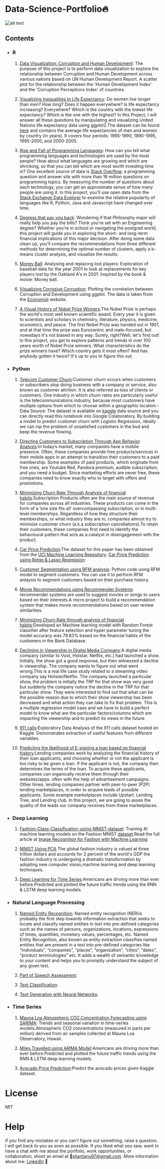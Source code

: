 # Data-Science-Portfolio:fire:
![alt text](http://blog.milton.ai/content/images/2018/10/Data.jpg)
## Contents

- ### R

	1. [Data Visualization: Corruption and Human Development](): The purpose of this project is to perform data visualization to explore the relationship between Corruption and Human Development across various nations based on UN Human Development Report.  A scatter plot for the relationship between the 'Human Development Index' and the 'Corruption Perceptions Index' of countries.
	
	2. [Visualizing Inequalities in Life Expectancy](http://rpubs.com/shantanu97/Title): Do women live longer than men? How long? Does it happen everywhere? Is life expectancy increasing? Everywhere? Which is the country with the lowest life expectancy? Which is the one with the highest? In this Project, I will answer all these questions by manipulating and visualizing United Nations life expectancy data using ggplot2.The dataset can be found [here]() and contains the average life expectancies of men and women by country (in years). It covers four periods: 1985-1990, 1990-1995, 1995-2000, and 2000-2005.
	
	3. [Rise and Fall of Programming Languages](http://rpubs.com/shantanu97/Programming_Languages): How can you tell what programming languages and technologies are used by the most people? How about what languages are growing and which are shrinking, so that you can tell which are most worth investing time in? One excellent source of data is [Stack Overflow](), a programming question and answer site with more than 16 million questions on programming topics. By measuring the number of questions about each technology, you can get an approximate sense of how many people are using it. In this project, you'll use open data from the [Stack Exchange Data Explorer]() to examine the relative popularity of languages like R, Python, Java and Javascript have changed over time.
	
	4. [Degress that pay you back](https://github.com/Shantanu9326/Data-Science-Portfolio/blob/master/Degress%20that%20pay%20you%20back.ipynb):  Wondering if that Philosophy major will really help you pay the bills? Think you're set with an Engineering degree? Whether you're in school or navigating the postgrad world, this project will guide you in exploring the short- and long-term financial implications of this major decision. After doing some data clean up, you'll compare the recommendations from three different methods for determining the optimal number of clusters, apply a k-means cluster analysis, and visualize the results.
	
	5. [Money Ball](): Analysing and replacing lost players: Exploration of baseball data for the year 2001 to look at replacements for key players lost by the Oakland A's in 2001. Inspired by the book & movie: Money ball.
	
	6. [Visualizing Corrosive Corruption](): Plotting the correlation between Corruption and Development using ggplot. The data is taken from the [Economist]() website.
	
	7. [A Visual History of Nobel Prize Winners]():The Nobel Prize is perhaps the world's most well known scientific award. Every year it is given to scientists and scholars in chemistry, literature, physics, medicine, economics, and peace. The first Nobel Prize was handed out in 1901, and at that time the prize was Eurocentric and male-focused, but nowadays it's not biased in any way. Surely, right?Well, let's find out! In this project, you get to explore patterns and trends in over 100 years worth of Nobel Prize winners. What characteristics do the prize winners have? Which country gets it most often? And has anybody gotten it twice? It's up to you to figure this out.
	
- ### Python
      
    1. [Telecom Customer Churn](https://github.com/Shantanu9326/Telecom-Customer-Churn/blob/master/Telecom_Customer_Churn.ipynb):Customer churn occurs when customers or subscribers stop doing business with a company or service, also known as customer attrition. It is also referred as loss of clients or customers. One industry in which churn rates are particularly useful is the telecommunications industry, because most customers have multiple options from which to choose within a geographic location.- Data Source: The dataset is available on [kaggle](https://www.kaggle.com/blastchar/telco-customer-churn) data source and you can directly read this notebook into Google Colaboratory. By building a model to predict customer churn with Logistic Regression, ideally we can nip the problem of unsatisfied customers in the bud and keep the revenue flowing.
    
    2. [Directing Customers to Subscription Through App Behavior Analysis](https://github.com/Shantanu9326/Data-Science-Portfolio/blob/master/Directing_Customers_to_Subscription_Through_App_Behavior_Analysis.ipynb):In today’s market, many companies have a mobile presence. Often, these companies provide free products/services in their mobile apps in an attempt to transition their customers to a paid membership. Some examples of paid products, which originate from free ones, are Youtube Red, Pandora premium, audible subscription, and you need a budget. Since marketing efforts are never free, these companies need to know exactly who to target with offers and promotions.
    
    3. [Minimizing Churn Rate Through Analysis of financial habits](https://github.com/Shantanu9326/Data-Science-Portfolio/blob/master/Minimizing_Churn_Rate_Through_Analysis_of_Financial_Habits.ipynb):Subscription Products often are the main source of revenue for companies across all industries. These products can come in the form of a ‘one size fits all’ overcompassing subscription, or in multi-level memberships. Regardless of how they structure their memberships, or what industry they are in, companies almost try to minimize customer churn (a.k.a subscription cancellations).To retain their customers, these companies first need to identify the behavioural pattern that acts as a catalyst in disengagement with the product.
    
    4. [Car Price Prediction](https://github.com/Shantanu9326/Data-Science-Portfolio/blob/master/Car_Price_Prediction.ipynb):The dataset for this paper has been obtained from the [UCI Machine Learning Repository](https://archive.ics.uci.edu/ml/datasets/automobile). [Car Price Prediction using Ridge & Lasso Regression](https://github.com/Shantanu9326/Data-Science-Portfolio/blob/master/Car%20Price%20Prediction%20using%20Ridge%20%26%20Lasso%20Regression.ipynb):
    
    5. [Customer Segmentation using RFM analysis](https://github.com/Shantanu9326/Data-Science-Portfolio/blob/master/Customer_Segmentation_using_(Recency%2C_Frequency%2C_Monetary)RFM_Analysis.ipynb): Python code using RFM model to segment customers. You can use it to perform RFM anlaysis to segment customers based on their purchase history.
    
    6. [Movie Recommendations using Recommender  Systems](https://github.com/Shantanu9326/Data-Science-Portfolio/blob/master/Movie_Recommender_System.ipynb): recommender systems are used to suggest movies or songs to users based on their interests.A micro project to build a recommendation system that makes movie recommendations based on user review similarities.
    
    7. [Minimizing Churn Rate through analysis of financial habits](https://github.com/Shantanu9326/Data-Science-Portfolio/blob/master/Minimizing_Churn_Rate_Through_Analysis_of_Financial_Habits.ipynb):Developed an Machine learning model with Random Forest classifier after feature selection and hyper parameter tuning the model accuracy was 79.83% based on the financial habits of the customers in the Bank Database. 
    
    8. [Declining in Viewership in Digital Media Company](https://github.com/Shantanu9326/Data-Science-Portfolio/blob/master/Media%2BCompany.ipynb):A digital media company (similar to Voot, Hotstar, Netflix, etc.) had launched a show. Initially, the show got a good response, but then witnessed a decline in viewership. The company wants to figure out what went wrong.This is a real life case study related to a streaming video company say Hotstar/Netflix. The company launched a particular show, the problem is initially the TRP for that show was very good but suddenly the company notice the decline in the TRP for that particular show. They were interested to find out that what can be the possible reason due to which their show viewership has been decreased and what action they can take to fix that problem. This is a multiple regression model case and we have to build a perfect model to know what are the particular factors/columns which are impacting the viewership and to predict its views in the future.
    
    9. [911 calls](https://github.com/Shantanu9326/Data-Science-Portfolio/blob/master/911_Calls_Project.ipynb):Exploratory Data Analysis of the 911 calls dataset hosted on Kaggle. Demonstrates extraction of useful features from different variables.
    
    10. [Predicting the likelihood of E-signing a loan based on financial history](https://github.com/Shantanu9326/Data-Science-Portfolio/blob/master/Predicting_the_Likelihood_of_E_Signing_a_Loan_Based_on_Financial_History.ipynb):Lending companies work by analyzing the financial history of their loan applicants, and choosing whether or not the applicant is too risky to be given a loan. If the applicant is not, the company then determines the terms of the loan. To acquire these applicants, companies can organically receive them through their websites/apps. often with the help of advertisement campaigns. Other times. lending companies partner with peer-to-peer (P2P) lending marketplaces, in order to acquire leads of possible applicants. Some example marketplaces include Upstart. Lending Tree, and Lending club. In this project, we are going to asses the quality of the leads our company receives from these marketplaces.
    
        
- ### Deep Learning
    1. [Fashion-Class-Classification-using-MNIST-dataset](https://github.com/Shantanu9326/Data-Science-Portfolio/blob/master/Fashion_Class_Classification_using_MNIST_dataset.ipynb): Training AI machine learning models on the Fashion MNIST [dataset](https://github.com/zalandoresearch/fashion-mnist).Read the full article at [Image Recognition for Fashion with Machine Learning](http://www.primaryobjects.com/2017/10/23/image-recognition-for-fashion-with-machine-learning/)

    2. [MNIST Using PCA](https://github.com/Shantanu9326/Fashion-Class-Classification-using-MNIST-dataset/blob/master/MNIST_USING_PCA.ipynb) The global fashion industry is valued at three trillion dollars and accounts for 2 percent of the world's GDP the fashion industry is undergoing a dramatic transformation by adopting new computer vision,machine learning and deep learning techniques.
    
    3. [Deep Learning for Time Series](https://github.com/Shantanu9326/Data-Science-Portfolio/blob/master/Deep_Learning_for_Time_Series.ipynb):Americans are driving more than ever before.Predicted and plotted the future traffic trends using the RNN & LSTM deep learning models.
    
- ### Natural Language Processing 
     1. [Named Entity Recognition](https://github.com/Shantanu9326/Text-Mining-Mini-Projects/blob/master/Named_Entity_Recognition.ipynb): Named entity recognition (NER)is probably the first step towards information extraction that seeks to locate and classify named entities in text into pre-defined categories such as the names of persons, organizations, locations, expressions of times, quantities, monetary values, percentages, etc. Named Entity Recognition, also known as entity extraction classifies named entities that are present in a text into pre-defined categories like “individuals”, “companies”, “places”, “organization”, “cities”, “dates”, “product terminologies” etc. It adds a wealth of semantic knowledge to your content and helps you to promptly understand the subject of any given text.
     
     2. [Part of Speech Assessment](https://github.com/Shantanu9326/Text-Mining-Mini-Projects/blob/master/Part_of_Speech_Assessment.ipynb): 
     
     3. [Text Classification](https://github.com/Shantanu9326/Text-Mining-Mini-Projects/blob/master/Text_Classification.ipynb):
     
     4. [Text Generation with Neural Networks](https://github.com/Shantanu9326/Data-Science-Portfolio/blob/master/Text_Generation_with_Neural_Networks.ipynb):
                 
- ### Time Series
  1. [Mauna Loa Atmospheric CO2 Concentration Forecasting using SARIMA](https://github.com/Shantanu9326/Forecasting/blob/master/Mauna_Loa_Atmospheric_CO2_Concentration_Forecasting_using_SARIMA.ipynb): Trends and seasonal variation in time-series models.Atmospheric CO2 concentrations (measured in parts per million) derived from air samples collected at Mauna Loa Observatory, Hawaii. 
  
  2. [Miles Travelled using ARIMA Model]():Americans are driving more than ever before.Predicted and plotted the future traffic trends using the RNN & LSTM deep learning models.
  
  3. [Avocado Price Prediction]():Predict the avocado prices given Kaggle dataset.
  
 
# License

MIT


# Help

If you find any mistakes or you can't figure out something, raise a question. I will get back to you as soon as possible. If you liked what you saw, want to have a chat with me about the portfolio, work opportunities, or collaboration, shoot an email at :e-mail:shantanu97@gmail.com
.More information about me: [LinkedIn](https://www.linkedin.com/in/shantanugupta9326/) :mag_right:
